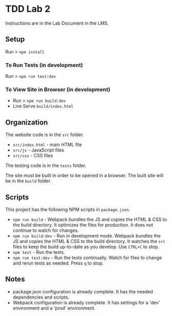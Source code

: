 # TDD Lab 2
Instructions are in the Lab Document in the LMS.

## Setup
Run > `npm install`

### To Run Tests (in development)
Run > `npm run test:dev`

### To View Site in Browser (in development)
- Run > `npm run build:dev`
- Live Serve `build/index.html`

## Organization
The website code is in the `src` folder.
- `src/index.html` - main HTML file
- `src/js` - JavaScript files
- `src/css` - CSS files

The testing code is in the `tests` folder.

The site must be built in order to be opened in a browser. The built site will be in the `build` folder.

## Scripts
This project has the following NPM scripts in `package.json`.

- `npm run build` - Webpack bundles the JS and copies the HTML & CSS to the build directory. It optimizes the files for production. It does not continue to watch for changes.
- `npm run build:dev` - Run in development mode. Webpack bundles the JS and copies the HTML & CSS to the build directory. It watches the `src` files to keep the build up-to-date as you develop. Use `CTRL+C` to stop.
- `npm test` - Run the tests.
- `npm run test:dev` - Run the tests continually. Watch for files to change and rerun tests as needed. Press `q` to stop.

## Notes
- package.json configuration is already complete. It has the needed dependencies and scripts.
- Webpack configuration is already complete. It has settings for a 'dev' environment and a 'prod' environment.